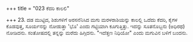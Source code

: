 +++
title = "023 ಕೆದರಿ ಕಾಲಲಿ"

+++
23. ದಡ ಮುಟ್ಟಿದ, ಶಿಶುಗಳಿಗೆ ಅರಸನೆನಿಸಿದ ಮಗು ಮರಳರಾಶಿಯನ್ನು ಕಾಲಲ್ಲಿ ಒದೆದು ಕೆದರಿ, ಕೈಗಳ ಕೊಡವುತ್ತ, ಸೂರ್ಯನನ್ನು ನೋಡುತ್ತಾ 'ಭೊ' ಎಂದು ಗಟ್ಟಿಯಾಗಿ ಕೂಗುತ್ತಿತ್ತು. ಇದನ್ನು ಸೂತನೊಬ್ಬನು (ಅಧಿರಥ) ನೋಡಿದನು. ಸಂತೋಷದಲ್ಲಿ ತನ್ನನ್ನು ಮರೆದು ಹಿಗ್ಗಿದನು. "ಇದೆತ್ತಣ ನಿಧಿಯೋ" ಎಂದು ಮಗುವಿನ ಬಳಿಗೆ ಬಂದನು.